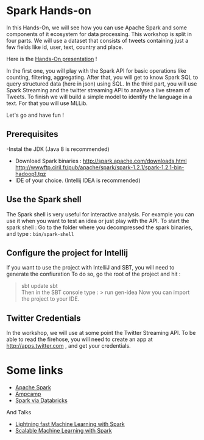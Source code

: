 # Spark  Hands-on
In this Hands-On, we will see how you can use Apache Spark and some components of it ecosystem for data processing.
This workshop is split in four parts. We will use a dataset that consists of tweets containing just a few fields like id, user, text, country and place.

Here is the [Hands-On presentation](http://www.slideshare.net/slideshow/embed_code/45631408) !

In the first one, you will play with the Spark API for basic operations like counting, filtering, aggregating.
After that, you will get to know Spark SQL to query structured data (here in json) using SQL.
In the third part, you will use Spark Streaming and the twitter streaming API to analyse a live stream of Tweets.
To finish we will build a simple model to identify the language in a text. For that you will use MLLib.

Let's go and have fun !

## Prerequisites
-Instal the JDK (Java 8 is recommended)
- Download Spark binaries : 
      http://spark.apache.com/downloads.html
      http://wwwftp.ciril.fr/pub/apache/spark/spark-1.2.1/spark-1.2.1-bin-hadoop1.tgz
- IDE of your choice. (Intellij IDEA is recommended)

## Use the Spark shell
The Spark shell is very useful for interactive analysis. For example you can use it when you want to test an idea or just play with the API.
To start the spark shell :
 Go to the folder where you decompressed the spark binaries, and type : 
`bin/spark-shell`


## Configure the project for Intellij
If you want to use the project with IntelliJ and SBT, you will need to generate the confiuration
To do so, go the root of the project and hit : 
> sbt update
> sbt  
Then in the SBT console type : 
    > run gen-idea
Now you can import the project to your IDE.


## Twitter Credentials
In the workshop, we will use at some point the Twitter Streaming API. To be able to read the firehose, you will need to create an app at http://apps.twitter.com , and get your credentials.


# Some links
- [Apache Spark](https://spark.apache.org)
- [Ampcamp](http://ampcamp.berkeley.edu/)
- [Spark via Databricks](http://databricks.gitbooks.io/databricks-spark-reference-applications/)

And Talks 

- [Lightning fast Machine Learning with Spark](https://speakerdeck.com/nivdul/lightning-fast-machine-learning-with-spark)
- [Scalable Machine Learning with Spark](https://speakerdeck.com/samklr/scalable-machine-learning-with-spark)
